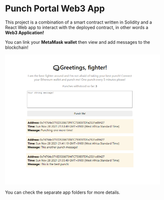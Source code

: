 # Punch Portal Web3 App
This project is a combination of a smart contract written in Solidity and a React Web app to interact with the deployed contract, in other words a **Web3 Application!**

You can link your **MetaMask wallet** then view and add messages to the blockchain!

<!-- You can check the sample deployed app here! -->

<div align="center">

![Web](media/react-interface.JPG)
</div>

You can check the separate app folders for more details.
